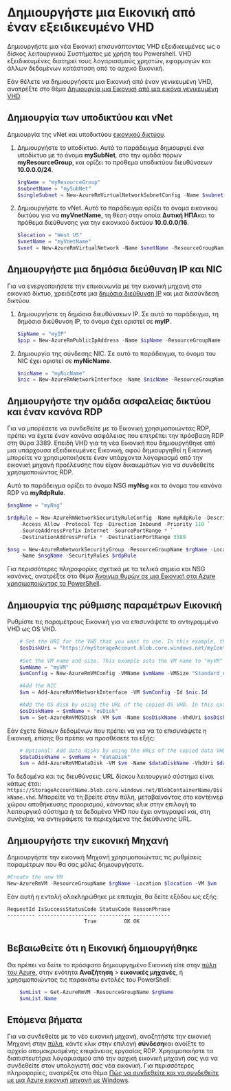 <properties
    pageTitle="Δημιουργήστε ένα αντίγραφο του σας Εικονική Windows | Microsoft Azure"
    description="Μάθετε πώς μπορείτε να δημιουργήσετε ένα αντίγραφο του σας εξειδικευμένες Εικονική Azure με Windows, στο μοντέλο ανάπτυξης διαχείρισης πόρων."
    services="virtual-machines-windows"
    documentationCenter=""
    authors="cynthn"
    manager="timlt"
    editor=""
    tags="azure-resource-manager"/>

<tags
    ms.service="virtual-machines-windows"
    ms.workload="infrastructure-services"
    ms.tgt_pltfrm="vm-windows"
    ms.devlang="na"
    ms.topic="article"
    ms.date="09/21/2016"
    ms.author="cynthn"/>

# <a name="create-a-vm-from-a-specialized-vhd"></a>Δημιουργήστε μια Εικονική από έναν εξειδικευμένο VHD

Δημιουργήστε μια νέα Εικονική επισυνάπτοντας VHD εξειδικευμένες ως ο δίσκος λειτουργικού Συστήματος με χρήση του Powershell. VHD εξειδικευμένες διατηρεί τους λογαριασμούς χρηστών, εφαρμογών και άλλων δεδομένων κατάσταση από το αρχικό Εικονική. 

Εάν θέλετε να δημιουργήσετε μια Εικονική από έναν γενικευμένη VHD, ανατρέξτε στο θέμα [Δημιουργία μια Εικονική από μια εικόνα γενικευμένη VHD](virtual-machines-windows-create-vm-generalized.md).

## <a name="create-the-subnet-and-vnet"></a>Δημιουργία των υποδικτύου και vNet

Δημιουργία της vNet και υποδικτύου [εικονικού δικτύου](../virtual-network/virtual-networks-overview.md).

1. Δημιουργήστε το υποδίκτυο. Αυτό το παράδειγμα δημιουργεί ένα υποδίκτυο με το όνομα **mySubNet**, στο την ομάδα πόρων **myResourceGroup**, και ορίζει το πρόθεμα υποδικτύου διευθύνσεων **10.0.0.0/24**.

    ```powershell
    $rgName = "myResourceGroup"
    $subnetName = "mySubNet"
    $singleSubnet = New-AzureRmVirtualNetworkSubnetConfig -Name $subnetName -AddressPrefix 10.0.0.0/24
    ```

2. Δημιουργήστε το vNet. Αυτό το παράδειγμα ορίζει το όνομα εικονικού δικτύου για να **myVnetName**, τη θέση στην οποία **Δυτική ΗΠΑ**και το πρόθεμα διεύθυνσης για την εικονικού δικτύου **10.0.0.0/16**. 

    ```powershell
    $location = "West US"
    $vnetName = "myVnetName"
    $vnet = New-AzureRmVirtualNetwork -Name $vnetName -ResourceGroupName $rgName -Location $location -AddressPrefix 10.0.0.0/16 -Subnet $singleSubnet
    ```    
            
## <a name="create-a-public-ip-address-and-nic"></a>Δημιουργήστε μια δημόσια διεύθυνση IP και NIC

Για να ενεργοποιήσετε την επικοινωνία με την εικονική μηχανή στο εικονικό δίκτυο, χρειάζεστε μια [δημόσια διεύθυνση IP](../virtual-network/virtual-network-ip-addresses-overview-arm.md) και μια διασύνδεση δικτύου.

1. Δημιουργήστε τη δημόσια διευθύνσεων IP. Σε αυτό το παράδειγμα, τη δημόσια διεύθυνση IP, το όνομα έχει οριστεί σε **myIP**.

    ```powershell
    $ipName = "myIP"
    $pip = New-AzureRmPublicIpAddress -Name $ipName -ResourceGroupName $rgName -Location $location -AllocationMethod Dynamic
    ```       

2. Δημιουργία της σύνδεσης NIC. Σε αυτό το παράδειγμα, το όνομα του NIC έχει οριστεί σε **myNicName**.

    ```powershell
    $nicName = "myNicName"
    $nic = New-AzureRmNetworkInterface -Name $nicName -ResourceGroupName $rgName -Location $location -SubnetId $vnet.Subnets[0].Id -PublicIpAddressId $pip.Id
    ```

## <a name="create-the-network-security-group-and-an-rdp-rule"></a>Δημιουργήστε την ομάδα ασφαλείας δικτύου και έναν κανόνα RDP

Για να μπορέσετε να συνδεθείτε με το Εικονική χρησιμοποιώντας RDP, πρέπει να έχετε έναν κανόνα ασφάλειας που επιτρέπει την πρόσβαση RDP στη θύρα 3389. Επειδή VHD για τη νέα Εικονική που δημιουργήθηκε από μια υπάρχουσα εξειδικευμένες Εικονική, αφού δημιουργηθεί η Εικονική μπορείτε να χρησιμοποιήσετε έναν υπάρχοντα λογαριασμό από την εικονική μηχανή προέλευσης που είχαν δικαιωμάτων για να συνδεθείτε χρησιμοποιώντας RDP.

Αυτό το παράδειγμα ορίζει το όνομα NSG **myNsg** και το όνομα του κανόνα RDP να **myRdpRule**.

```powershell
$nsgName = "myNsg"

$rdpRule = New-AzureRmNetworkSecurityRuleConfig -Name myRdpRule -Description "Allow RDP" `
    -Access Allow -Protocol Tcp -Direction Inbound -Priority 110 `
    -SourceAddressPrefix Internet -SourcePortRange * `
    -DestinationAddressPrefix * -DestinationPortRange 3389

$nsg = New-AzureRmNetworkSecurityGroup -ResourceGroupName $rgName -Location $location `
    -Name $nsgName -SecurityRules $rdpRule
```

Για περισσότερες πληροφορίες σχετικά με τα τελικά σημεία και NSG κανόνες, ανατρέξτε στο θέμα [Άνοιγμα θυρών σε μια Εικονική στα Azure χρησιμοποιώντας το PowerShell](virtual-machines-windows-nsg-quickstart-powershell.md).

## <a name="create-the-vm-configuration"></a>Δημιουργία της ρύθμισης παραμέτρων Εικονική

Ρυθμίστε τις παραμέτρους Εικονική για να επισυνάψετε το αντιγραμμένο VHD ως OS VHD.


```powershell
    # Set the URI for the VHD that you want to use. In this example, the VHD file named "myOsDisk.vhd" is kept in a storage account named "myStorageAccount" in a container named "myContainer".
    $osDiskUri = "https://myStorageAccount.blob.core.windows.net/myContainer/myOsDisk.vhd"
    
    #Set the VM name and size. This example sets the VM name to "myVM" and the VM size to "Standard_A2".
    $vmName = "myVM"
    $vmConfig = New-AzureRmVMConfig -VMName $vmName -VMSize "Standard_A2"

    #Add the NIC
    $vm = Add-AzureRmVMNetworkInterface -VM $vmConfig -Id $nic.Id

    #Add the OS disk by using the URL of the copied OS VHD. In this example, when the OS disk is created, the term "osDisk" is appened to the VM name to create the OS disk name. This example also specifies that this Windows-based VHD should be attached to the VM as the OS disk.
    $osDiskName = $vmName + "osDisk"
    $vm = Set-AzureRmVMOSDisk -VM $vm -Name $osDiskName -VhdUri $osDiskUri -CreateOption attach -Windows
```


Εάν έχετε δίσκων δεδομένων που πρέπει να για να το επισυνάψετε η Εικονική, επίσης θα πρέπει να προσθέσετε τα εξής: 

```powershell
    # Optional: Add data disks by using the URLs of the copied data VHDs at the appropriate Logical Unit Number (Lun).
    $dataDiskName = $vmName + "dataDisk"
    $vm = Add-AzureRmVMDataDisk -VM $vm -Name $dataDiskName -VhdUri $dataDiskUri -Lun 0 -CreateOption attach
```

Τα δεδομένα και τις διευθύνσεις URL δίσκου λειτουργικό σύστημα είναι κάπως έτσι: `https://StorageAccountName.blob.core.windows.net/BlobContainerName/DiskName.vhd`. Μπορείτε να τη βρείτε στην πύλη, μεταβαίνοντας στο κοντέινερ χώρου αποθήκευσης προορισμού, κάνοντας κλικ στην επιλογή το λειτουργικό σύστημα ή τα δεδομένα VHD που έχει αντιγραφεί και, στη συνέχεια, να αντιγράψετε τα περιεχόμενα της διεύθυνσης URL.


## <a name="create-the-vm"></a>Δημιουργήστε την εικονική Μηχανή

Δημιουργήστε την εικονική Μηχανή χρησιμοποιώντας τις ρυθμίσεις παραμέτρων που θα σας μόλις δημιουργήσατε.

```powershell
#Create the new VM
New-AzureRmVM -ResourceGroupName $rgName -Location $location -VM $vm
```

Εάν αυτή η εντολή ολοκληρώθηκε με επιτυχία, θα δείτε εξόδου ως εξής:

```
RequestId IsSuccessStatusCode StatusCode ReasonPhrase
--------- ------------------- ---------- ------------
                         True         OK OK   
 
```
 
## <a name="verify-that-the-vm-was-created"></a>Βεβαιωθείτε ότι η Εικονική δημιουργήθηκε 
 
Θα πρέπει να δείτε το πρόσφατα δημιουργημένο Εικονική είτε στην [πύλη του Azure](https://portal.azure.com), στην ενότητα **Αναζήτηση** > **εικονικές μηχανές**, ή χρησιμοποιώντας τις παρακάτω εντολές του PowerShell:

```powershell
    $vmList = Get-AzureRmVM -ResourceGroupName $rgName
    $vmList.Name
```

## <a name="next-steps"></a>Επόμενα βήματα

Για να συνδεθείτε με το νέο εικονική μηχανή, αναζητήστε την εικονική Μηχανή στην [πύλη](https://portal.azure.com), κάντε κλικ στην επιλογή **σύνδεση**και ανοίξτε το αρχείο απομακρυσμένης επιφάνειας εργασίας RDP. Χρησιμοποιήστε τα διαπιστευτήρια λογαριασμού από την αρχική εικονική μηχανή σας για να συνδεθείτε στον υπολογιστή σας νέα εικονική. Για περισσότερες πληροφορίες, ανατρέξτε στο θέμα [Πώς να συνδεθείτε και να συνδεθείτε με μια Azure εικονική μηχανή με Windows](virtual-machines-windows-connect-logon.md).







